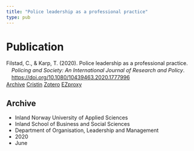 ```yaml
---
title: "Police leadership as a professional practice"
type: pub
---
```

<h1>Publication</h1>
<article id="csl-bib-container-ZMP76DS7" class="csl-bib-container">
  <div class="csl-bib-body" style="line-height: 1.35; padding-left: 1em; text-indent:-1em;">
  <div class="csl-entry">Filstad, C., &amp; Karp, T. (2020). Police leadership as a professional practice. <i>Policing and Society: An International Journal of Research and Policy</i>. <a href="https://doi.org/10.1080/10439463.2020.1777996">https://doi.org/10.1080/10439463.2020.1777996</a></div>
</div>
  <div class="csl-bib-buttons">
    <a href="#taxonomy-article-ZMP76DS7" class="csl-bib-button">Archive</a>
    <a href="https://app.cristin.no/results/show.jsf?id=1815951" alt="Cristin URL" class="csl-bib-button">Cristin</a>
    <a href="http://zotero.org/groups/5022929/items/ZMP76DS7" alt="Zotero URL" class="csl-bib-button">Zotero</a>
    <a href="http://ezproxy.inn.no/login?url=https://doi.org/10.1080/10439463.2020.1777996" class="csl-bib-button">EZproxy</a>
  </div>
  <div id="csl-bib-meta-container-ZMP76DS7"></div>
</article>
<div id="csl-bib-meta-ZMP76DS7" class="csl-bib-meta">
  <article id="taxonomy-article-ZMP76DS7" class="taxonomy-article">
    <h1>Archive</h1>
    <ul>
      <li>Inland Norway University of Applied Sciences</li>
      <li>Inland School of Business and Social Sciences</li>
      <li>Department of Organisation, Leadership and Management</li>
      <li>2020</li>
      <li>June</li>
    </ul>
  </article>
</div>
